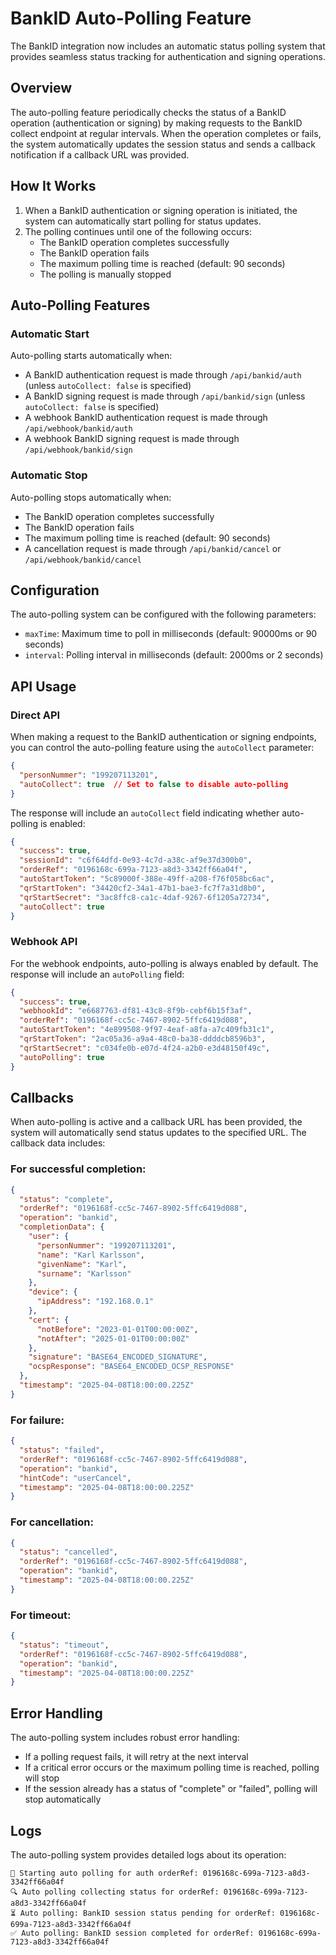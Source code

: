 # BankID Auto-Polling Feature

The BankID integration now includes an automatic status polling system that provides seamless status tracking for authentication and signing operations.

## Overview

The auto-polling feature periodically checks the status of a BankID operation (authentication or signing) by making requests to the BankID collect endpoint at regular intervals. When the operation completes or fails, the system automatically updates the session status and sends a callback notification if a callback URL was provided.

## How It Works

1. When a BankID authentication or signing operation is initiated, the system can automatically start polling for status updates.
2. The polling continues until one of the following occurs:
   - The BankID operation completes successfully
   - The BankID operation fails
   - The maximum polling time is reached (default: 90 seconds)
   - The polling is manually stopped

## Auto-Polling Features

### Automatic Start

Auto-polling starts automatically when:
- A BankID authentication request is made through `/api/bankid/auth` (unless `autoCollect: false` is specified)
- A BankID signing request is made through `/api/bankid/sign` (unless `autoCollect: false` is specified)
- A webhook BankID authentication request is made through `/api/webhook/bankid/auth`
- A webhook BankID signing request is made through `/api/webhook/bankid/sign`

### Automatic Stop

Auto-polling stops automatically when:
- The BankID operation completes successfully
- The BankID operation fails
- The maximum polling time is reached (default: 90 seconds)
- A cancellation request is made through `/api/bankid/cancel` or `/api/webhook/bankid/cancel`

## Configuration

The auto-polling system can be configured with the following parameters:

- `maxTime`: Maximum time to poll in milliseconds (default: 90000ms or 90 seconds)
- `interval`: Polling interval in milliseconds (default: 2000ms or 2 seconds)

## API Usage

### Direct API

When making a request to the BankID authentication or signing endpoints, you can control the auto-polling feature using the `autoCollect` parameter:

```json
{
  "personNummer": "199207113201",
  "autoCollect": true  // Set to false to disable auto-polling
}
```

The response will include an `autoCollect` field indicating whether auto-polling is enabled:

```json
{
  "success": true,
  "sessionId": "c6f64dfd-0e93-4c7d-a38c-af9e37d300b0",
  "orderRef": "0196168c-699a-7123-a8d3-3342ff66a04f",
  "autoStartToken": "5c89000f-388e-49ff-a208-f76f058bc6ac",
  "qrStartToken": "34420cf2-34a1-47b1-bae3-fc7f7a31d8b0",
  "qrStartSecret": "3ac8ffc8-ca1c-4daf-9267-6f1205a72734",
  "autoCollect": true
}
```

### Webhook API

For the webhook endpoints, auto-polling is always enabled by default. The response will include an `autoPolling` field:

```json
{
  "success": true,
  "webhookId": "e6687763-df81-43c8-8f9b-cebf6b15f3af",
  "orderRef": "0196168f-cc5c-7467-8902-5ffc6419d088",
  "autoStartToken": "4e899508-9f97-4eaf-a8fa-a7c409fb31c1",
  "qrStartToken": "2ac05a36-a9a4-48c0-ba38-ddddcb8596b3",
  "qrStartSecret": "c034fe0b-e07d-4f24-a2b0-e3d48150f49c",
  "autoPolling": true
}
```

## Callbacks

When auto-polling is active and a callback URL has been provided, the system will automatically send status updates to the specified URL. The callback data includes:

### For successful completion:

```json
{
  "status": "complete",
  "orderRef": "0196168f-cc5c-7467-8902-5ffc6419d088",
  "operation": "bankid",
  "completionData": {
    "user": {
      "personNummer": "199207113201",
      "name": "Karl Karlsson",
      "givenName": "Karl",
      "surname": "Karlsson"
    },
    "device": {
      "ipAddress": "192.168.0.1"
    },
    "cert": {
      "notBefore": "2023-01-01T00:00:00Z",
      "notAfter": "2025-01-01T00:00:00Z"
    },
    "signature": "BASE64_ENCODED_SIGNATURE",
    "ocspResponse": "BASE64_ENCODED_OCSP_RESPONSE"
  },
  "timestamp": "2025-04-08T18:00:00.225Z"
}
```

### For failure:

```json
{
  "status": "failed",
  "orderRef": "0196168f-cc5c-7467-8902-5ffc6419d088",
  "operation": "bankid",
  "hintCode": "userCancel",
  "timestamp": "2025-04-08T18:00:00.225Z"
}
```

### For cancellation:

```json
{
  "status": "cancelled",
  "orderRef": "0196168f-cc5c-7467-8902-5ffc6419d088",
  "operation": "bankid",
  "timestamp": "2025-04-08T18:00:00.225Z"
}
```

### For timeout:

```json
{
  "status": "timeout",
  "orderRef": "0196168f-cc5c-7467-8902-5ffc6419d088",
  "operation": "bankid",
  "timestamp": "2025-04-08T18:00:00.225Z"
}
```

## Error Handling

The auto-polling system includes robust error handling:

- If a polling request fails, it will retry at the next interval
- If a critical error occurs or the maximum polling time is reached, polling will stop
- If the session already has a status of "complete" or "failed", polling will stop automatically

## Logs

The auto-polling system provides detailed logs about its operation:

```
🔄 Starting auto polling for auth orderRef: 0196168c-699a-7123-a8d3-3342ff66a04f
🔍 Auto polling collecting status for orderRef: 0196168c-699a-7123-a8d3-3342ff66a04f
⏳ Auto polling: BankID session status pending for orderRef: 0196168c-699a-7123-a8d3-3342ff66a04f
✅ Auto polling: BankID session completed for orderRef: 0196168c-699a-7123-a8d3-3342ff66a04f
```